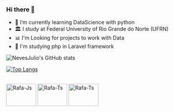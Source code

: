 ### Hi there 👋


- 🐍 I’m currently learning DataScience with python
- 🏛 I study at Federal University of Rio Grande do Norte (UFRN)
- 📊 I'm Looking for projects to work with Data
- 🐘 I'm studying php in Laravel framework


![NevesJulio's GitHub stats](https://github-readme-stats.vercel.app/api?username=NevesJulio&show_icons=true&theme=dracula)

[![Top Langs](https://github-readme-stats.vercel.app/api/top-langs/?username=NevesJulio&layout=compact&theme=dracula)](https://github.com/anuraghazra/github-readme-stats)


<div style="display: inline_block"><br>

  <img align="center" alt="Rafa-Js" height="60" width="80" src="https://cdn.jsdelivr.net/gh/devicons/devicon/icons/python/python-original.svg">
  <img align="center" alt="Rafa-Ts" height="60" width="80" src="https://cdn.jsdelivr.net/gh/devicons/devicon/icons/cplusplus/cplusplus-line.svg"">
  <img align="center" alt="Rafa-Ts" height="60" width="80" src="[https://cdn.jsdelivr.net/gh/devicons/devicon/icons/cplusplus/cplusplus-line.svg](https://i.pinimg.com/originals/40/8a/38/408a38dcd7a86586ac5eb1283e9910e2.gif)">
  
 
  

  
